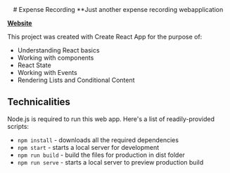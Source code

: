 <div align="center">
  # Expense Recording 
**Just another expense recording webapplication
</div>

[**Website**](https://vercel.com/aaronlimck/react-course-expenses/CSsvqzsMhBNHdKGgk8ohb2yxca1C)

This project was created with Create React App for the purpose of:
- Understanding React basics 
- Working with components 
- React State 
- Working with Events 
- Rendering Lists and Conditional Content

## Technicalities
Node.js is required to run this web app. Here's a list of readily-provided scripts:

- `npm install` - downloads all the required dependencies 
- `npm start` - starts a local server for development
- `npm run build` - build the files for production in dist folder
- `npm run serve` - starts a local server to preview production build
